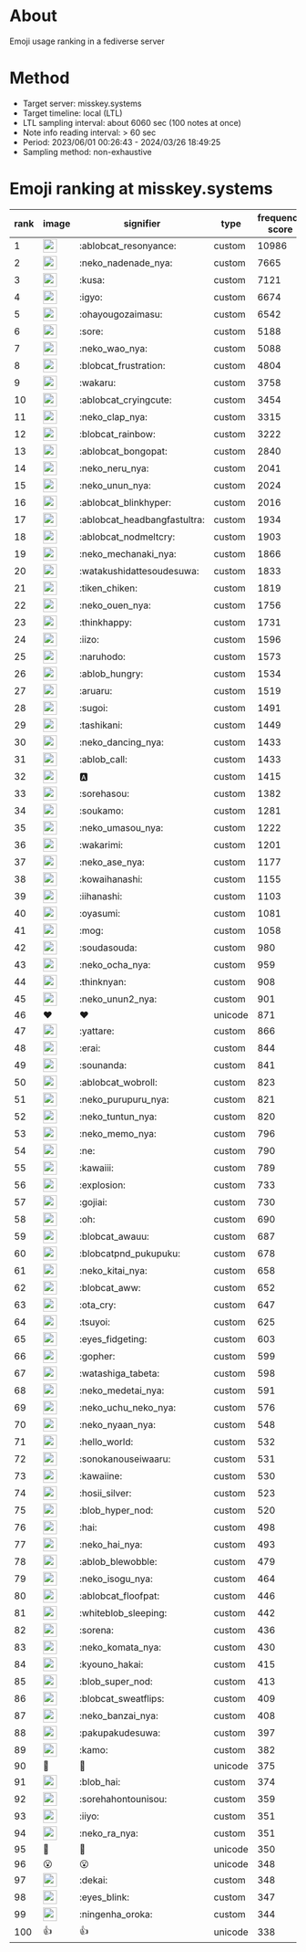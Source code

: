 # About
Emoji usage ranking in a fediverse server

# Method
- Target server: misskey.systems
- Target timeline: local (LTL)
- LTL sampling interval: about 6060 sec (100 notes at once)
- Note info reading interval: > 60 sec
- Period: 2023/06/01 00:26:43 - 2024/03/26 18:49:25 
- Sampling method: non-exhaustive

# Emoji ranking at misskey.systems

|rank|image|signifier|type|frequency score|
|----|----|----|----|----|
|1|<img height="24" src="https://misskey.systems/emoji/ablobcat_resonyance.webp">|:ablobcat_resonyance:|custom|10986|
|2|<img height="24" src="https://misskey.systems/emoji/neko_nadenade_nya.webp">|:neko_nadenade_nya:|custom|7665|
|3|<img height="24" src="https://misskey.systems/emoji/kusa.webp">|:kusa:|custom|7121|
|4|<img height="24" src="https://misskey.systems/emoji/igyo.webp">|:igyo:|custom|6674|
|5|<img height="24" src="https://misskey.systems/emoji/ohayougozaimasu.webp">|:ohayougozaimasu:|custom|6542|
|6|<img height="24" src="https://misskey.systems/emoji/sore.webp">|:sore:|custom|5188|
|7|<img height="24" src="https://misskey.systems/emoji/neko_wao_nya.webp">|:neko_wao_nya:|custom|5088|
|8|<img height="24" src="https://misskey.systems/emoji/blobcat_frustration.webp">|:blobcat_frustration:|custom|4804|
|9|<img height="24" src="https://misskey.systems/emoji/wakaru.webp">|:wakaru:|custom|3758|
|10|<img height="24" src="https://misskey.systems/emoji/ablobcat_cryingcute.webp">|:ablobcat_cryingcute:|custom|3454|
|11|<img height="24" src="https://misskey.systems/emoji/neko_clap_nya.webp">|:neko_clap_nya:|custom|3315|
|12|<img height="24" src="https://misskey.systems/emoji/blobcat_rainbow.webp">|:blobcat_rainbow:|custom|3222|
|13|<img height="24" src="https://misskey.systems/emoji/ablobcat_bongopat.webp">|:ablobcat_bongopat:|custom|2840|
|14|<img height="24" src="https://misskey.systems/emoji/neko_neru_nya.webp">|:neko_neru_nya:|custom|2041|
|15|<img height="24" src="https://misskey.systems/emoji/neko_unun_nya.webp">|:neko_unun_nya:|custom|2024|
|16|<img height="24" src="https://misskey.systems/emoji/ablobcat_blinkhyper.webp">|:ablobcat_blinkhyper:|custom|2016|
|17|<img height="24" src="https://misskey.systems/emoji/ablobcat_headbangfastultra.webp">|:ablobcat_headbangfastultra:|custom|1934|
|18|<img height="24" src="https://misskey.systems/emoji/ablobcat_nodmeltcry.webp">|:ablobcat_nodmeltcry:|custom|1903|
|19|<img height="24" src="https://misskey.systems/emoji/neko_mechanaki_nya.webp">|:neko_mechanaki_nya:|custom|1866|
|20|<img height="24" src="https://misskey.systems/emoji/watakushidattesoudesuwa.webp">|:watakushidattesoudesuwa:|custom|1833|
|21|<img height="24" src="https://misskey.systems/emoji/tiken_chiken.webp">|:tiken_chiken:|custom|1819|
|22|<img height="24" src="https://misskey.systems/emoji/neko_ouen_nya.webp">|:neko_ouen_nya:|custom|1756|
|23|<img height="24" src="https://misskey.systems/emoji/thinkhappy.webp">|:thinkhappy:|custom|1731|
|24|<img height="24" src="https://misskey.systems/emoji/iizo.webp">|:iizo:|custom|1596|
|25|<img height="24" src="https://misskey.systems/emoji/naruhodo.webp">|:naruhodo:|custom|1573|
|26|<img height="24" src="https://misskey.systems/emoji/ablob_hungry.webp">|:ablob_hungry:|custom|1534|
|27|<img height="24" src="https://misskey.systems/emoji/aruaru.webp">|:aruaru:|custom|1519|
|28|<img height="24" src="https://misskey.systems/emoji/sugoi.webp">|:sugoi:|custom|1491|
|29|<img height="24" src="https://misskey.systems/emoji/tashikani.webp">|:tashikani:|custom|1449|
|30|<img height="24" src="https://misskey.systems/emoji/neko_dancing_nya.webp">|:neko_dancing_nya:|custom|1433|
|31|<img height="24" src="https://misskey.systems/emoji/ablob_call.webp">|:ablob_call:|custom|1433|
|32|<img height="24" src="https://misskey.systems/emoji/a.webp">|:a:|custom|1415|
|33|<img height="24" src="https://misskey.systems/emoji/sorehasou.webp">|:sorehasou:|custom|1382|
|34|<img height="24" src="https://misskey.systems/emoji/soukamo.webp">|:soukamo:|custom|1281|
|35|<img height="24" src="https://misskey.systems/emoji/neko_umasou_nya.webp">|:neko_umasou_nya:|custom|1222|
|36|<img height="24" src="https://misskey.systems/emoji/wakarimi.webp">|:wakarimi:|custom|1201|
|37|<img height="24" src="https://misskey.systems/emoji/neko_ase_nya.webp">|:neko_ase_nya:|custom|1177|
|38|<img height="24" src="https://misskey.systems/emoji/kowaihanashi.webp">|:kowaihanashi:|custom|1155|
|39|<img height="24" src="https://misskey.systems/emoji/iihanashi.webp">|:iihanashi:|custom|1103|
|40|<img height="24" src="https://misskey.systems/emoji/oyasumi.webp">|:oyasumi:|custom|1081|
|41|<img height="24" src="https://misskey.systems/emoji/mog.webp">|:mog:|custom|1058|
|42|<img height="24" src="https://misskey.systems/emoji/soudasouda.webp">|:soudasouda:|custom|980|
|43|<img height="24" src="https://misskey.systems/emoji/neko_ocha_nya.webp">|:neko_ocha_nya:|custom|959|
|44|<img height="24" src="https://misskey.systems/emoji/thinknyan.webp">|:thinknyan:|custom|908|
|45|<img height="24" src="https://misskey.systems/emoji/neko_unun2_nya.webp">|:neko_unun2_nya:|custom|901|
|46|❤|❤|unicode|871|
|47|<img height="24" src="https://misskey.systems/emoji/yattare.webp">|:yattare:|custom|866|
|48|<img height="24" src="https://misskey.systems/emoji/erai.webp">|:erai:|custom|844|
|49|<img height="24" src="https://misskey.systems/emoji/sounanda.webp">|:sounanda:|custom|841|
|50|<img height="24" src="https://misskey.systems/emoji/ablobcat_wobroll.webp">|:ablobcat_wobroll:|custom|823|
|51|<img height="24" src="https://misskey.systems/emoji/neko_purupuru_nya.webp">|:neko_purupuru_nya:|custom|821|
|52|<img height="24" src="https://misskey.systems/emoji/neko_tuntun_nya.webp">|:neko_tuntun_nya:|custom|820|
|53|<img height="24" src="https://misskey.systems/emoji/neko_memo_nya.webp">|:neko_memo_nya:|custom|796|
|54|<img height="24" src="https://misskey.systems/emoji/ne.webp">|:ne:|custom|790|
|55|<img height="24" src="https://misskey.systems/emoji/kawaiii.webp">|:kawaiii:|custom|789|
|56|<img height="24" src="https://misskey.systems/emoji/explosion.webp">|:explosion:|custom|733|
|57|<img height="24" src="https://misskey.systems/emoji/gojiai.webp">|:gojiai:|custom|730|
|58|<img height="24" src="https://misskey.systems/emoji/oh.webp">|:oh:|custom|690|
|59|<img height="24" src="https://misskey.systems/emoji/blobcat_awauu.webp">|:blobcat_awauu:|custom|687|
|60|<img height="24" src="https://misskey.systems/emoji/blobcatpnd_pukupuku.webp">|:blobcatpnd_pukupuku:|custom|678|
|61|<img height="24" src="https://misskey.systems/emoji/neko_kitai_nya.webp">|:neko_kitai_nya:|custom|658|
|62|<img height="24" src="https://misskey.systems/emoji/blobcat_aww.webp">|:blobcat_aww:|custom|652|
|63|<img height="24" src="https://misskey.systems/emoji/ota_cry.webp">|:ota_cry:|custom|647|
|64|<img height="24" src="https://misskey.systems/emoji/tsuyoi.webp">|:tsuyoi:|custom|625|
|65|<img height="24" src="https://misskey.systems/emoji/eyes_fidgeting.webp">|:eyes_fidgeting:|custom|603|
|66|<img height="24" src="https://misskey.systems/emoji/gopher.webp">|:gopher:|custom|599|
|67|<img height="24" src="https://misskey.systems/emoji/watashiga_tabeta.webp">|:watashiga_tabeta:|custom|598|
|68|<img height="24" src="https://misskey.systems/emoji/neko_medetai_nya.webp">|:neko_medetai_nya:|custom|591|
|69|<img height="24" src="https://misskey.systems/emoji/neko_uchu_neko_nya.webp">|:neko_uchu_neko_nya:|custom|576|
|70|<img height="24" src="https://misskey.systems/emoji/neko_nyaan_nya.webp">|:neko_nyaan_nya:|custom|548|
|71|<img height="24" src="https://misskey.systems/emoji/hello_world.webp">|:hello_world:|custom|532|
|72|<img height="24" src="https://misskey.systems/emoji/sonokanouseiwaaru.webp">|:sonokanouseiwaaru:|custom|531|
|73|<img height="24" src="https://misskey.systems/emoji/kawaiine.webp">|:kawaiine:|custom|530|
|74|<img height="24" src="https://misskey.systems/emoji/hosii_silver.webp">|:hosii_silver:|custom|523|
|75|<img height="24" src="https://misskey.systems/emoji/blob_hyper_nod.webp">|:blob_hyper_nod:|custom|520|
|76|<img height="24" src="https://misskey.systems/emoji/hai.webp">|:hai:|custom|498|
|77|<img height="24" src="https://misskey.systems/emoji/neko_hai_nya.webp">|:neko_hai_nya:|custom|493|
|78|<img height="24" src="https://misskey.systems/emoji/ablob_blewobble.webp">|:ablob_blewobble:|custom|479|
|79|<img height="24" src="https://misskey.systems/emoji/neko_isogu_nya.webp">|:neko_isogu_nya:|custom|464|
|80|<img height="24" src="https://misskey.systems/emoji/ablobcat_floofpat.webp">|:ablobcat_floofpat:|custom|446|
|81|<img height="24" src="https://misskey.systems/emoji/whiteblob_sleeping.webp">|:whiteblob_sleeping:|custom|442|
|82|<img height="24" src="https://misskey.systems/emoji/sorena.webp">|:sorena:|custom|436|
|83|<img height="24" src="https://misskey.systems/emoji/neko_komata_nya.webp">|:neko_komata_nya:|custom|430|
|84|<img height="24" src="https://misskey.systems/emoji/kyouno_hakai.webp">|:kyouno_hakai:|custom|415|
|85|<img height="24" src="https://misskey.systems/emoji/blob_super_nod.webp">|:blob_super_nod:|custom|413|
|86|<img height="24" src="https://misskey.systems/emoji/blobcat_sweatflips.webp">|:blobcat_sweatflips:|custom|409|
|87|<img height="24" src="https://misskey.systems/emoji/neko_banzai_nya.webp">|:neko_banzai_nya:|custom|408|
|88|<img height="24" src="https://misskey.systems/emoji/pakupakudesuwa.webp">|:pakupakudesuwa:|custom|397|
|89|<img height="24" src="https://misskey.systems/emoji/kamo.webp">|:kamo:|custom|382|
|90|🎉|🎉|unicode|375|
|91|<img height="24" src="https://misskey.systems/emoji/blob_hai.webp">|:blob_hai:|custom|374|
|92|<img height="24" src="https://misskey.systems/emoji/sorehahontounisou.webp">|:sorehahontounisou:|custom|359|
|93|<img height="24" src="https://misskey.systems/emoji/iiyo.webp">|:iiyo:|custom|351|
|94|<img height="24" src="https://misskey.systems/emoji/neko_ra_nya.webp">|:neko_ra_nya:|custom|351|
|95|🍗|🍗|unicode|350|
|96|😮|😮|unicode|348|
|97|<img height="24" src="https://misskey.systems/emoji/dekai.webp">|:dekai:|custom|348|
|98|<img height="24" src="https://misskey.systems/emoji/eyes_blink.webp">|:eyes_blink:|custom|347|
|99|<img height="24" src="https://misskey.systems/emoji/ningenha_oroka.webp">|:ningenha_oroka:|custom|344|
|100|👍|👍|unicode|338|
